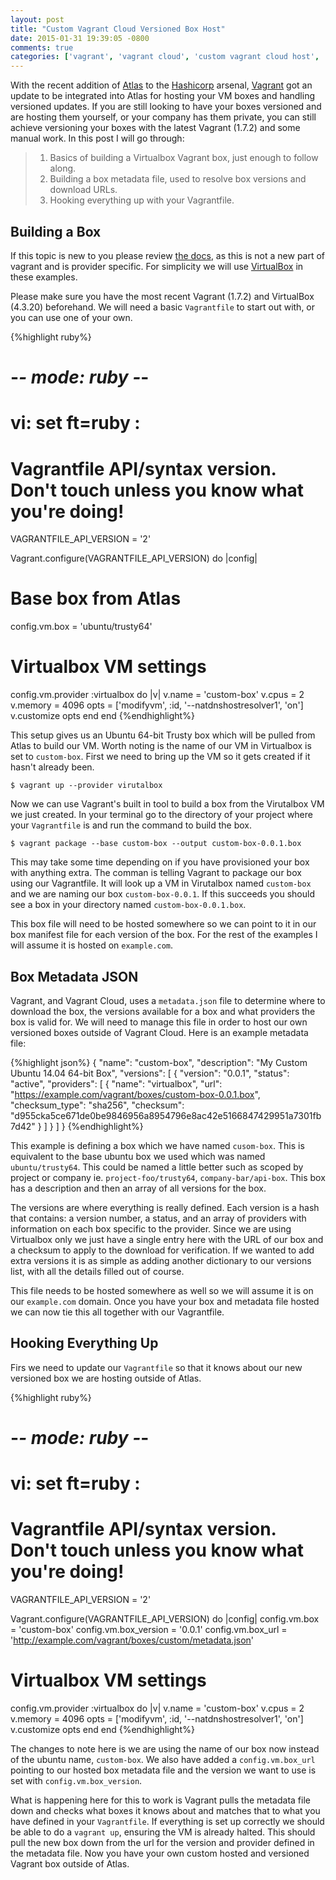 ```yaml
---
layout: post
title: "Custom Vagrant Cloud Versioned Box Host"
date: 2015-01-31 19:39:05 -0800
comments: true
categories: ['vagrant', 'vagrant cloud', 'custom vagrant cloud host', 'vagrant box version']
---
```


With the recent addition of [Atlas](https://atlas.hashicorp.com) to the [Hashicorp](https://hashicorp.com)
arsenal, [Vagrant](https://www.vagrantup.com) got an update to be integrated into Atlas for hosting your
VM boxes and handling versioned updates. If you are still looking to have your boxes versioned
and are hosting them yourself, or your company has them private, you can still achieve versioning
your boxes with the latest Vagrant (1.7.2) and some manual work. In this post I will go through:

>1. Basics of building a Virtualbox Vagrant box, just enough to follow along.
>2. Building a box metadata file, used to resolve box versions and download URLs.
>3. Hooking everything up with your Vagrantfile.

## Building a Box

If this topic is new to you please review [the docs](https://docs.vagrantup.com/v2/boxes/base.html), as this is not a new part
of vagrant and is provider specific. For simplicity we will use [VirtualBox](https://www.virtualbox.org/)
in these examples.

Please make sure you have the most recent Vagrant (1.7.2) and VirtualBox (4.3.20) beforehand.
We will need a basic `Vagrantfile` to start out with, or you can use one of your own.

{%highlight ruby%}
# -*- mode: ruby -*-
# vi: set ft=ruby :

# Vagrantfile API/syntax version. Don't touch unless you know what you're doing!
VAGRANTFILE_API_VERSION = '2'

Vagrant.configure(VAGRANTFILE_API_VERSION) do |config|
  # Base box from Atlas
  config.vm.box = 'ubuntu/trusty64'

  # Virtualbox VM settings
  config.vm.provider :virtualbox do |v|
    v.name = 'custom-box'
    v.cpus = 2
    v.memory = 4096
    opts = ['modifyvm', :id, '--natdnshostresolver1', 'on']
    v.customize opts
  end
end
{%endhighlight%}

This setup gives us an Ubuntu 64-bit Trusty box which will be pulled from Atlas to
build our VM. Worth noting is the name of our VM in Virtualbox is set to `custom-box`.
First we need to bring up the VM so it gets created if it hasn't already been.

```
$ vagrant up --provider virutalbox
```

Now we can use Vagrant's built in tool to build a box from the Virutalbox VM we just created.
In your terminal go to the directory of your project where your `Vagrantfile` is and run the
command to build the box.

```
$ vagrant package --base custom-box --output custom-box-0.0.1.box
```

This may take some time depending on if you have provisioned your box with anything extra.
The comman is telling Vagrant to package our box using our Vagrantfile. It will look up a VM
in Virutalbox named `custom-box` and we are naming our box `custom-box-0.0.1`. If this succeeds
you should see a box in your directory named `custom-box-0.0.1.box`.

This box file will need to be hosted somewhere so we can point to it in our box manifest file for
each version of the box. For the rest of the examples I will assume it is hosted on `example.com`.

## Box Metadata JSON

Vagrant, and Vagrant Cloud, uses a `metadata.json` file to determine where to download the box, the
versions available for a box and what providers the box is valid for. We will need to manage this
file in order to host our own versioned boxes outside of Vagrant Cloud. Here is an example
metadata file:

{%highlight json%}
{
    "name": "custom-box",
    "description": "My Custom Ubuntu 14.04 64-bit Box",
    "versions": [
        {
            "version": "0.0.1",
            "status": "active",
            "providers": [
                {
                    "name": "virtualbox",
                    "url": "https://example.com/vagrant/boxes/custom-box-0.0.1.box",
                    "checksum_type": "sha256",
                    "checksum": "d955cka5ce671de0be9846956a8954796e8ac42e5166847429951a7301fb7d42"
                }
            ]
        }
    ]
}
{%endhighlight%}

This example is defining a box which we have named `cusom-box`. This is equivalent to the
base ubuntu box we used which was named `ubuntu/trusty64`. This could be named a little better
such as scoped by project or company ie. `project-foo/trusty64`, `company-bar/api-box`. This box
has a description and then an array of all versions for the box.

The versions are where everything is really defined. Each version is a hash that contains: a version number,
a status, and an array of providers with information on each box specific to the provider. Since we are
using Virtualbox only we just have a single entry here with the URL of our box and a checksum to apply to
the download for verification. If we wanted to add extra versions it is as simple as adding another dictionary to our versions list, with
all the details filled out of course.

This file needs to be hosted somewhere as well so we will assume it is on our `example.com`
domain. Once you have your box and metadata file hosted we can now tie this all together with our
Vagrantfile.

## Hooking Everything Up

Firs we need to update our `Vagrantfile` so that it knows about our new versioned box we
are hosting outside of Atlas.

{%highlight ruby%}
# -*- mode: ruby -*-
# vi: set ft=ruby :

# Vagrantfile API/syntax version. Don't touch unless you know what you're doing!
VAGRANTFILE_API_VERSION = '2'

Vagrant.configure(VAGRANTFILE_API_VERSION) do |config|
  config.vm.box = 'custom-box'
  config.vm.box_version = '0.0.1'
  config.vm.box_url = 'http://example.com/vagrant/boxes/custom/metadata.json'

  # Virtualbox VM settings
  config.vm.provider :virtualbox do |v|
    v.name = 'custom-box'
    v.cpus = 2
    v.memory = 4096
    opts = ['modifyvm', :id, '--natdnshostresolver1', 'on']
    v.customize opts
  end
end
{%endhighlight%}

The changes to note here is we are using the name of our box now instead of the ubuntu name, `custom-box`.
We also have added a `config.vm.box_url` pointing to our hosted box metadata file and the version
we want to use is set with `config.vm.box_version`.

What is happening here for this to work is Vagrant pulls the metadata file down and checks what boxes it
knows about and matches that to what you have defined in your `Vagrantfile`. If everything is set up correctly
we should be able to do a `vagrant up`, ensuring the VM is already halted. This should pull the new box
down from the url for the version and provider defined in the metadata file. Now you have your own
custom hosted and versioned Vagrant box outside of Atlas.

